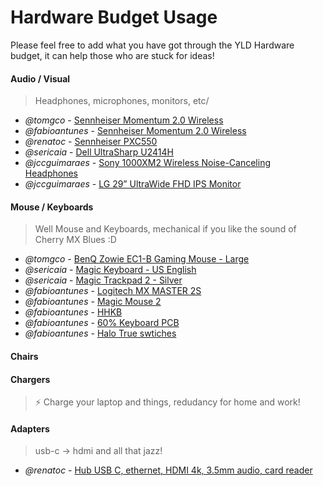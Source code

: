 # Hardware Budget Usage

Please feel free to add what you have got through the YLD Hardware budget, it can help those who are stuck for ideas!

#### Audio / Visual

> Headphones, microphones, monitors, etc/

- *@tomgco* - [Sennheiser Momentum 2.0 Wireless](https://en-uk.sennheiser.com/momentum-wireless)
- *@fabioantunes* - [Sennheiser Momentum 2.0 Wireless](https://en-uk.sennheiser.com/momentum-wireless)
- *@renatoc* - [Sennheiser PXC550](https://www.amazon.es/gp/product/B01E3XLNA0/ref=ppx_yo_dt_b_asin_title_o01_s00?ie=UTF8&psc=1)
- *@sericaia* - [Dell UltraSharp U2414H](https://www.amazon.com/Dell-UltraSharp-U2414H-Screen-Monitor/dp/B00GTV05XG)
- *@jccguimaraes* - [Sony 1000XM2 Wireless Noise-Canceling Headphones](https://www.sony.com/electronics/headband-headphones/wh-1000xm2)
- *@jccguimaraes* - [LG 29” UltraWide FHD IPS Monitor](https://www.lg.com/uk/monitors/lg-29WK600)

#### Mouse / Keyboards

> Well Mouse and Keyboards, mechanical if you like the sound of Cherry MX Blues :D

- *@tomgco* - [BenQ Zowie EC1-B Gaming Mouse - Large](https://zowie.benq.com/en-nl/product/mouse/ec/ec1-b.html)
- *@sericaia* - [Magic Keyboard - US English](https://www.apple.com/shop/product/MLA22LL/A/magic-keyboard-us-english)
- *@sericaia* - [Magic Trackpad 2 - Silver](https://www.apple.com/shop/product/MJ2R2LL/A/magic-trackpad-2-silver)
- *@fabioantunes* - [Logitech MX MASTER 2S](https://www.logitech.com/en-gb/product/mx-master-2s-flow)
- *@fabioantunes* - [Magic Mouse 2](https://www.apple.com/uk/shop/product/MLA02Z/A/magic-mouse-2-silver)
- *@fabioantunes* - [HHKB](https://www.hhkeyboard.com/uk/emea/)
- *@fabioantunes* - [60% Keyboard PCB](https://www.aliexpress.com/item/DZ60-Custom-mechanical-keyboard-PCB-60-keyboard-support-arrow-key/32824638057.html?spm=a2g0s.9042311.0.0.3da24c4dfgMCWH)
- *@fabioantunes* - [Halo True swtiches](https://drop.com/buy/76410)

#### Chairs

#### Chargers

> ⚡ Charge your laptop and things, redudancy for home and work!


#### Adapters

> usb-c -> hdmi and all that jazz!

- *@renatoc* - [Hub USB C, ethernet, HDMI 4k, 3.5mm audio, card reader](https://www.amazon.es/gp/product/B07GKXN841/ref=ppx_yo_dt_b_asin_title_o01_s00?ie=UTF8&psc=1)
